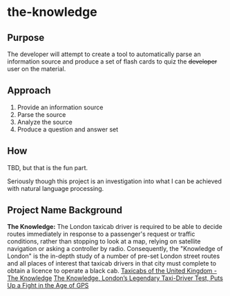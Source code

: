 # the-knowledge

## Purpose
The developer will attempt to create a tool to automatically parse an information source and produce a set of flash cards to quiz the ~~developer~~ user on the material.

## Approach
1. Provide an information source
2. Parse the source
3. Analyze the source
4. Produce a question and answer set

## How
TBD, but that is the fun part.

Seriously though this project is an investigation into what I can be achieved with natural language processing.

## Project Name Background
__The Knowledge:__ The London taxicab driver is required to be able to decide routes immediately in response to a passenger's request or traffic conditions, rather than stopping to look at a map, relying on satellite navigation or asking a controller by radio. Consequently, the "Knowledge of London" is the in-depth study of a number of pre-set London street routes and all places of interest that taxicab drivers in that city must complete to obtain a licence to operate a black cab.
[Taxicabs of the United Kingdom - The Knowledge](https://en.wikipedia.org/wiki/Taxicabs_of_the_United_Kingdom#The_Knowledge)
[The Knowledge, London’s Legendary Taxi-Driver Test, Puts Up a Fight in the Age of GPS](https://www.nytimes.com/2014/11/10/t-magazine/london-taxi-test-knowledge.html)
